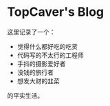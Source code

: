 # TopCaver's Blog

这里记录了一个： 

  * 觉得什么都好吃的吃货 
  * 代码写的不太行的工程师  
  * 手抖的摄影爱好者 
  * 没钱的旅行者 
  * 想发大财的韭菜

的平实生活。

